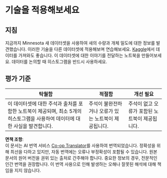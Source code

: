 <!--
CO_OP_TRANSLATOR_METADATA:
{
  "original_hash": "40eeb9b9f94009c537c7811f9f27f037",
  "translation_date": "2025-08-24T13:40:04+00:00",
  "source_file": "3-Data-Visualization/10-visualization-distributions/assignment.md",
  "language_code": "ko"
}
-->
# 기술을 적용해보세요

## 지침

지금까지 Minnesota 새 데이터셋을 사용하여 새의 수량과 개체 밀도에 대한 정보를 발견했습니다. 이러한 기술을 다른 데이터셋에 적용해보며 연습해보세요. [Kaggle](https://www.kaggle.com/)에서 데이터를 가져와도 좋습니다. 이 데이터셋에 대한 이야기를 전달하는 노트북을 만들어보세요. 데이터를 논의할 때 히스토그램을 반드시 사용하세요.

## 평가 기준

탁월함 | 적절함 | 개선 필요
--- | --- | -- |
이 데이터셋에 대한 주석과 출처를 포함한 노트북이 제공되며, 최소 5개의 히스토그램을 사용하여 데이터에 대한 사실을 발견합니다. | 주석이 불완전하거나 오류가 있는 노트북이 제공됩니다. | 주석이 없고 오류가 포함된 노트북이 제공됩니다.

**면책 조항**:  
이 문서는 AI 번역 서비스 [Co-op Translator](https://github.com/Azure/co-op-translator)를 사용하여 번역되었습니다. 정확성을 위해 최선을 다하고 있지만, 자동 번역에는 오류나 부정확성이 포함될 수 있습니다. 원본 문서의 원어 버전을 권위 있는 출처로 간주해야 합니다. 중요한 정보의 경우, 전문적인 인간 번역을 권장합니다. 이 번역 사용으로 인해 발생하는 오해나 잘못된 해석에 대해 책임을 지지 않습니다.